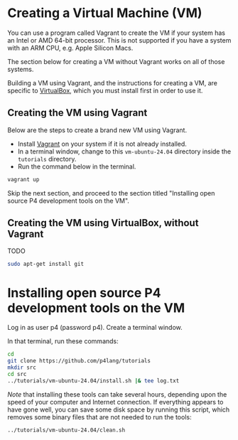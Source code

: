 # Creating a Virtual Machine (VM)

You can use a program called Vagrant to create the VM if your system
has an Intel or AMD 64-bit processor.  This is not supported if you
have a system with an ARM CPU, e.g. Apple Silicon Macs.

The section below for creating a VM without Vagrant works on all of
those systems.

Building a VM using Vagrant, and the instructions for creating a VM,
are specific to [VirtualBox](https://virtualbox.org), which you must
install first in order to use it.


## Creating the VM using Vagrant

Below are the steps to create a brand new VM using Vagrant.

+ Install
  [Vagrant](https://developer.hashicorp.com/vagrant/docs/installation)
  on your system if it is not already installed.
+ In a terminal window, change to this `vm-ubuntu-24.04` directory
  inside the `tutorials` directory.
+ Run the command below in the terminal.

```bash
vagrant up
```

Skip the next section, and proceed to the section titled "Installing
open source P4 development tools on the VM".


## Creating the VM using VirtualBox, without Vagrant

TODO

```bash
sudo apt-get install git
```


# Installing open source P4 development tools on the VM

Log in as user p4 (password p4).  Create a terminal window.

In that terminal, run these commands:

```bash
cd
git clone https://github.com/p4lang/tutorials
mkdir src
cd src
../tutorials/vm-ubuntu-24.04/install.sh |& tee log.txt
```

*Note* that installing these tools can take several hours, depending
upon the speed of your computer and Internet connection.  If
everything appears to have gone well, you can save some disk space by
running this script, which removes some binary files that are not
needed to run the tools:

```bash
../tutorials/vm-ubuntu-24.04/clean.sh
```
